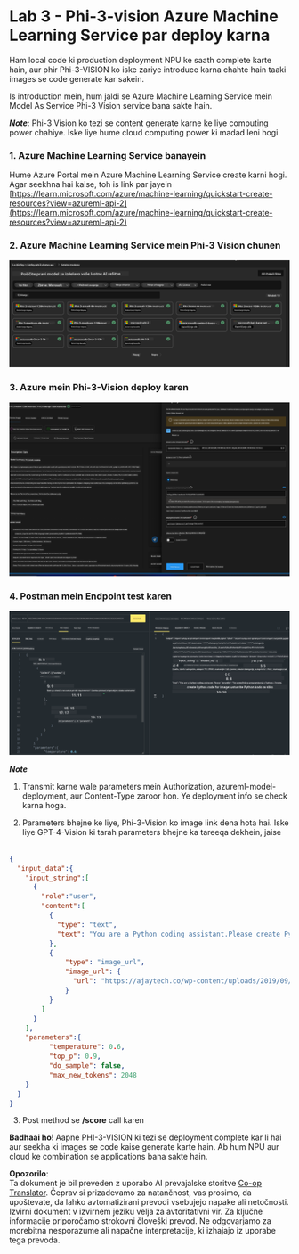 <!--
CO_OP_TRANSLATOR_METADATA:
{
  "original_hash": "20cb4e6ac1686248e8be913ccf6c2bc2",
  "translation_date": "2025-05-09T19:45:43+00:00",
  "source_file": "md/02.Application/02.Code/Phi3/VSCodeExt/HOL/Apple/03.DeployPhi3VisionOnAzure.md",
  "language_code": "sl"
}
-->
# **Lab 3 - Phi-3-vision Azure Machine Learning Service par deploy karna**

Ham local code ki production deployment NPU ke saath complete karte hain, aur phir Phi-3-VISION ko iske zariye introduce karna chahte hain taaki images se code generate kar sakein.

Is introduction mein, hum jaldi se Azure Machine Learning Service mein Model As Service Phi-3 Vision service bana sakte hain.

***Note***: Phi-3 Vision ko tezi se content generate karne ke liye computing power chahiye. Iske liye hume cloud computing power ki madad leni hogi.


### **1. Azure Machine Learning Service banayein**

Hume Azure Portal mein Azure Machine Learning Service create karni hogi. Agar seekhna hai kaise, toh is link par jayein [https://learn.microsoft.com/azure/machine-learning/quickstart-create-resources?view=azureml-api-2](https://learn.microsoft.com/azure/machine-learning/quickstart-create-resources?view=azureml-api-2)


### **2. Azure Machine Learning Service mein Phi-3 Vision chunen**

![Catalog](../../../../../../../../../translated_images/vison_catalog.e04e9e5f2b6ff115fff30e793e54e617da07251c7b192e1a68e6b050917f45aa.sl.png)


### **3. Azure mein Phi-3-Vision deploy karen**


![Deploy](../../../../../../../../../translated_images/vision_deploy.c0582d08b5d49675c643f3bedc04ae106957304f3cd4702406fa08bea80ba213.sl.png)


### **4. Postman mein Endpoint test karen**


![Test](../../../../../../../../../translated_images/vision_test.fb4ff33607077153c7b5dcf37648dc5a9cb550824aeba89963e6b270314fc554.sl.png)


***Note***

1. Transmit karne wale parameters mein Authorization, azureml-model-deployment, aur Content-Type zaroor hon. Ye deployment info se check karna hoga.

2. Parameters bhejne ke liye, Phi-3-Vision ko image link dena hota hai. Iske liye GPT-4-Vision ki tarah parameters bhejne ka tareeqa dekhein, jaise

```json

{
  "input_data":{
    "input_string":[
      {
        "role":"user",
        "content":[ 
          {
            "type": "text",
            "text": "You are a Python coding assistant.Please create Python code for image "
          },
          {
              "type": "image_url",
              "image_url": {
                "url": "https://ajaytech.co/wp-content/uploads/2019/09/index.png"
              }
          }
        ]
      }
    ],
    "parameters":{
          "temperature": 0.6,
          "top_p": 0.9,
          "do_sample": false,
          "max_new_tokens": 2048
    }
  }
}

```

3. Post method se **/score** call karen

**Badhaai ho**! Aapne PHI-3-VISION ki tezi se deployment complete kar li hai aur seekha ki images se code kaise generate karte hain. Ab hum NPU aur cloud ke combination se applications bana sakte hain.

**Opozorilo**:  
Ta dokument je bil preveden z uporabo AI prevajalske storitve [Co-op Translator](https://github.com/Azure/co-op-translator). Čeprav si prizadevamo za natančnost, vas prosimo, da upoštevate, da lahko avtomatizirani prevodi vsebujejo napake ali netočnosti. Izvirni dokument v izvirnem jeziku velja za avtoritativni vir. Za ključne informacije priporočamo strokovni človeški prevod. Ne odgovarjamo za morebitna nesporazume ali napačne interpretacije, ki izhajajo iz uporabe tega prevoda.
